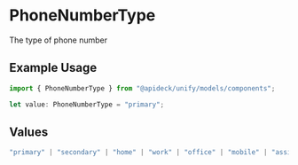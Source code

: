 # PhoneNumberType

The type of phone number

## Example Usage

```typescript
import { PhoneNumberType } from "@apideck/unify/models/components";

let value: PhoneNumberType = "primary";
```

## Values

```typescript
"primary" | "secondary" | "home" | "work" | "office" | "mobile" | "assistant" | "fax" | "direct-dial-in" | "personal" | "billing" | "other"
```